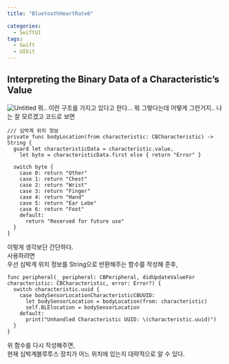 ```yaml
---
title: "BluetoothHeartRate6"

categories:
  - SwiftUI
tags:
  - Swift 
  - UIkit
---
```

## Interpreting the Binary Data of a Characteristic’s Value
![Untitled](https://user-images.githubusercontent.com/68246962/232306178-10c7a204-e8e9-41d8-92ca-0849bf9c1f6d.png)
뭐.. 이런 구조를 가지고 있다고 한다… 뭐 그렇다는데 어떻게 그런거지..
나는 잘 모르겠고 코드로 보면 
~~~
/// 심박계 위치 정보
private func bodyLocation(from characteristic: CBCharacteristic) -> String {
  guard let characteristicData = characteristic.value,
    let byte = characteristicData.first else { return "Error" }

  switch byte {
    case 0: return "Other"
    case 1: return "Chest"
    case 2: return "Wrist"
    case 3: return "Finger"
    case 4: return "Hand"
    case 5: return "Ear Lobe"
    case 6: return "Foot"
    default:
      return "Reserved for future use"
  }
}
~~~
이렇게 생각보단 간단하다.  
사용하려면  
우선 심박계 위치 정보를 String으로 반환해주는 함수를 작성해 준후,
~~~
func peripheral(_ peripheral: CBPeripheral, didUpdateValueFor characteristic: CBCharacteristic, error: Error?) {
  switch characteristic.uuid {
    case bodySensorLocationCharacteristicCBUUID:
      let bodySensorLocation = bodyLocation(from: characteristic)
      self.BLElocation = bodySensorLocation
    default:
      print("Unhandled Characteristic UUID: \(characteristic.uuid)")
  }
}
~~~
위 함수를 다시 작성해주면,  
현재 심박계블루투스 장치가 어느 위치에 있는지 대략적으로 알 수 있다.